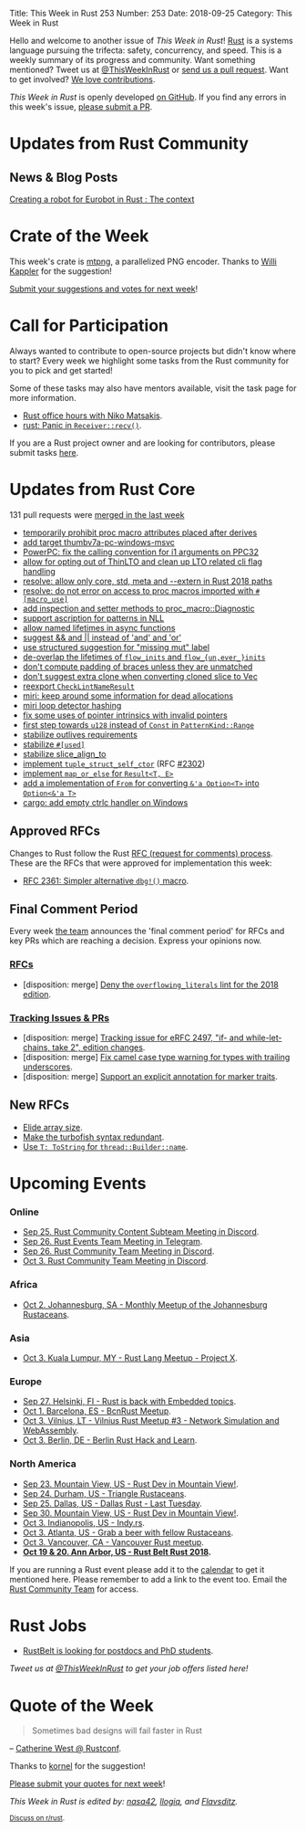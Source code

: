 Title: This Week in Rust 253
Number: 253
Date: 2018-09-25
Category: This Week in Rust

Hello and welcome to another issue of *This Week in Rust*!
[Rust](http://rust-lang.org) is a systems language pursuing the trifecta: safety, concurrency, and speed.
This is a weekly summary of its progress and community.
Want something mentioned? Tweet us at [@ThisWeekInRust](https://twitter.com/ThisWeekInRust) or [send us a pull request](https://github.com/cmr/this-week-in-rust).
Want to get involved? [We love contributions](https://github.com/rust-lang/rust/blob/master/CONTRIBUTING.md).

*This Week in Rust* is openly developed [on GitHub](https://github.com/cmr/this-week-in-rust).
If you find any errors in this week's issue, [please submit a PR](https://github.com/cmr/this-week-in-rust/pulls).

# Updates from Rust Community

## News & Blog Posts

[Creating a robot for Eurobot in Rust : The context](https://blog.florencepaul.com/creating-a-robot-for-eurobot-part-1-context)

# Crate of the Week

This week's crate is [mtpng](https://github.com/brion/mtpng), a parallelized PNG encoder. Thanks to [Willi Kappler](https://users.rust-lang.org/t/crate-of-the-week/2704/454) for the suggestion!

[Submit your suggestions and votes for next week][submit_crate]!

[submit_crate]: https://users.rust-lang.org/t/crate-of-the-week/2704

# Call for Participation

Always wanted to contribute to open-source projects but didn't know where to start?
Every week we highlight some tasks from the Rust community for you to pick and get started!

Some of these tasks may also have mentors available, visit the task page for more information.

* [Rust office hours with Niko Matsakis](http://smallcultfollowing.com/babysteps/blog/2018/09/12/rust-office-hours/).
* [rust: Panic in `Receiver::recv()`](https://github.com/rust-lang/rust/issues/39364).

If you are a Rust project owner and are looking for contributors, please submit tasks [here][guidelines].

[guidelines]: https://users.rust-lang.org/t/twir-call-for-participation/4821

# Updates from Rust Core

131 pull requests were [merged in the last week][merged]

[merged]: https://github.com/search?q=is%3Apr+org%3Arust-lang+is%3Amerged+merged%3A2018-09-10..2018-09-17

* [temporarily prohibit proc macro attributes placed after derives](https://github.com/rust-lang/rust/pull/54277)
* [add target thumbv7a-pc-windows-msvc](https://github.com/rust-lang/rust/pull/53621)
* [PowerPC: fix the calling convention for i1 arguments on PPC32](https://github.com/rust-lang/llvm/pull/127)
* [allow for opting out of ThinLTO and clean up LTO related cli flag handling](https://github.com/rust-lang/rust/pull/53950)
* [resolve: allow only core, std, meta and --extern in Rust 2018 paths](https://github.com/rust-lang/rust/pull/54116)
* [resolve: do not error on access to proc macros imported with `#[macro_use]`](https://github.com/rust-lang/rust/pull/53461)
* [add inspection and setter methods to proc_macro::Diagnostic](https://github.com/rust-lang/rust/pull/52896)
* [support ascription for patterns in NLL](https://github.com/rust-lang/rust/pull/53873)
* [allow named lifetimes in async functions](https://github.com/rust-lang/rust/pull/54000)
* [suggest && and || instead of 'and' and 'or'](https://github.com/rust-lang/rust/pull/54181)
* [use structured suggestion for "missing mut" label](https://github.com/rust-lang/rust/pull/54157)
* [de-overlap the lifetimes of `flow_inits` and `flow_{un,ever_}inits`](https://github.com/rust-lang/rust/pull/54213)
* [don't compute padding of braces unless they are unmatched](https://github.com/rust-lang/rust/pull/54092)
* [don't suggest extra clone when converting cloned slice to Vec](https://github.com/rust-lang/rust/pull/54080)
* [reexport `CheckLintNameResult`](https://github.com/rust-lang/rust/pull/54106)
* [miri: keep around some information for dead allocations](https://github.com/rust-lang/rust/pull/54254)
* [miri loop detector hashing](https://github.com/rust-lang/rust/pull/54076)
* [fix some uses of pointer intrinsics with invalid pointers](https://github.com/rust-lang/rust/pull/53804)
* [first step towards `u128` instead of `Const` in `PatternKind::Range`](https://github.com/rust-lang/rust/pull/51159)
* [stabilize outlives requirements](https://github.com/rust-lang/rust/pull/53793)
* [stabilize `#[used]`](https://github.com/rust-lang/rust/pull/51363)
* [stabilize slice_align_to](https://github.com/rust-lang/rust/pull/53754)
* [implement `tuple_struct_self_ctor`](https://github.com/rust-lang/rust/pull/53751) (RFC [#2302](https://rust-lang.github.io/rfcs/2302-tuple-struct-self-ctor.html))
* [implement `map_or_else` for `Result<T, E>`](https://github.com/rust-lang/rust/pull/53777)
* [add a implementation of `From` for converting `&'a Option<T>` into `Option<&'a T>`](https://github.com/rust-lang/rust/pull/53218)
* [cargo: add empty ctrlc handler on Windows](https://github.com/rust-lang/cargo/pull/6004)

## Approved RFCs

Changes to Rust follow the Rust [RFC (request for comments)
process](https://github.com/rust-lang/rfcs#rust-rfcs). These
are the RFCs that were approved for implementation this week:

* [RFC 2361: Simpler alternative `dbg!()` macro](https://github.com/rust-lang/rfcs/pull/2361).

## Final Comment Period

Every week [the team](https://www.rust-lang.org/team.html) announces the
'final comment period' for RFCs and key PRs which are reaching a
decision. Express your opinions now.

### [RFCs](https://github.com/rust-lang/rfcs/labels/final-comment-period)

* [disposition: merge] [Deny the `overflowing_literals` lint for the 2018 edition](https://github.com/rust-lang/rfcs/pull/2438).

### [Tracking Issues & PRs](https://github.com/rust-lang/rust/labels/final-comment-period)

* [disposition: merge] [Tracking issue for eRFC 2497, "if- and while-let-chains, take 2", edition changes](https://github.com/rust-lang/rust/issues/53668).
* [disposition: merge] [Fix camel case type warning for types with trailing underscores](https://github.com/rust-lang/rust/pull/54101).
* [disposition: merge] [Support an explicit annotation for marker traits](https://github.com/rust-lang/rust/pull/53693).

## New RFCs

* [Elide array size](https://github.com/rust-lang/rfcs/pull/2545).
* [Make the turbofish syntax redundant](https://github.com/rust-lang/rfcs/pull/2544).
* [Use `T: ToString` for `thread::Builder::name`](https://github.com/rust-lang/rfcs/pull/2541).

# Upcoming Events

### Online

* [Sep 25. Rust Community Content Subteam Meeting in Discord](https://discordapp.com/channels/442252698964721669/443773747350994945).
* [Sep 26. Rust Events Team Meeting in Telegram](https://t.me/joinchat/EkKINhHCgZ9llzvPidOssA).
* [Sep 26. Rust Community Team Meeting in Discord](https://discordapp.com/channels/442252698964721669/443773747350994945).
* [Oct 3. Rust Community Team Meeting in Discord](https://discordapp.com/channels/442252698964721669/443773747350994945).

### Africa

* [Oct 2. Johannesburg, SA - Monthly Meetup of the Johannesburg Rustaceans](https://www.meetup.com/Johannesburg-Rust-Meetup/events/cpblrnyxnbdb/).

### Asia

* [Oct 3. Kuala Lumpur, MY - Rust Lang Meetup - Project X](https://www.facebook.com/events/190938831689130/).

### Europe

* [Sep 27. Helsinki, FI - Rust is back with Embedded topics](https://www.meetup.com/Finland-Rust-Meetup/events/254758208/).
* [Oct 1. Barcelona, ES - BcnRust Meetup](https://www.meetup.com/BcnRust/events/254655075/).
* [Oct 3. Vilnius, LT - Vilnius Rust Meetup #3 - Network Simulation and WebAssembly](https://www.meetup.com/Rust-in-Vilnius/events/254403141/).
* [Oct 3. Berlin, DE - Berlin Rust Hack and Learn](https://www.meetup.com/opentechschool-berlin/events/xkdlvpyxnbfb/).

### North America

* [Sep 23. Mountain View, US - Rust Dev in Mountain View!](https://www.meetup.com/Rust-Dev-in-Mountain-View/events/glnfcpyxmbfc/).
* [Sep 24. Durham, US - Triangle Rustaceans](https://www.meetup.com/triangle-rustaceans/events/mfglwpyxmbgc/).
* [Sep 25. Dallas, US - Dallas Rust - Last Tuesday](https://www.meetup.com/Dallas-Rust/events/zfgwzmyxmbhc/).
* [Sep 30. Mountain View, US - Rust Dev in Mountain View!](https://www.meetup.com/Rust-Dev-in-Mountain-View/events/glnfcpyxmbnc/).
* [Oct 3. Indianopolis, US - Indy.rs](https://www.meetup.com/indyrs/events/mffbtpyxnbfb/).
* [Oct 3. Atlanta, US - Grab a beer with fellow Rustaceans](https://www.meetup.com/Rust-ATL/events/cbcmbqyxnbfb/).
* [Oct 3. Vancouver, CA - Vancouver Rust meetup](https://www.meetup.com/Vancouver-Rust/events/dqldspyxnbfb/).
* **[Oct 19 & 20. Ann Arbor, US - Rust Belt Rust 2018](https://rust-belt-rust.com/).**


If you are running a Rust event please add it to the [calendar] to get
it mentioned here. Please remember to add a link to the event too.
Email the [Rust Community Team][community] for access.

[calendar]: https://www.google.com/calendar/embed?src=apd9vmbc22egenmtu5l6c5jbfc%40group.calendar.google.com
[community]: mailto:community-team@rust-lang.org

# Rust Jobs

* [RustBelt is looking for postdocs and PhD students](https://plv.mpi-sws.org/rustbelt/#positions).

*Tweet us at [@ThisWeekInRust](https://twitter.com/ThisWeekInRust) to get your job offers listed here!*

# Quote of the Week

> Sometimes bad designs will fail faster in Rust

– [Catherine West @ Rustconf](https://youtu.be/aKLntZcp27M?t=1444).

Thanks to [kornel](https://users.rust-lang.org/t/twir-quote-of-the-week/328/561) for the suggestion!

[Please submit your quotes for next week](http://users.rust-lang.org/t/twir-quote-of-the-week/328)!

*This Week in Rust is edited by: [nasa42](https://github.com/nasa42), [llogiq](https://github.com/llogiq), and [Flavsditz](https://github.com/Flavsditz).*

<small>[Discuss on r/rust]().</small>

